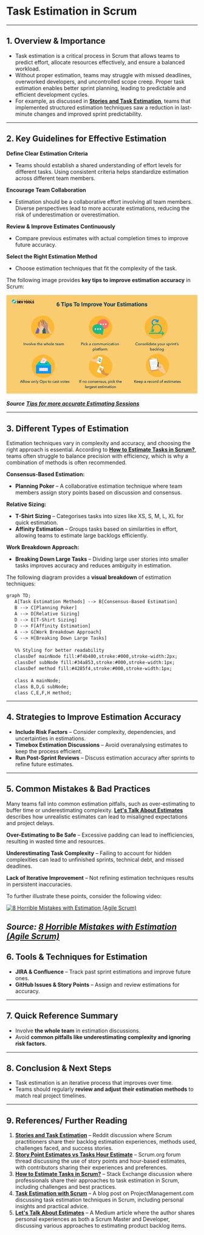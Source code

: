 # Task Estimation in Scrum 

---

## **1. Overview & Importance**  
- Task estimation is a critical process in Scrum that allows teams to predict effort, allocate resources effectively, and ensure a balanced workload.
- Without proper estimation, teams may struggle with missed deadlines, overworked developers, and uncontrolled scope creep. Proper task estimation enables better sprint planning, leading to predictable and efficient development cycles.
- For example, as discussed in **[Stories and Task Estimation](https://www.reddit.com/r/scrum/comments/18bbr88/stories_and_task_estimation/)**, teams that implemented structured estimation techniques saw a reduction in last-minute changes and improved sprint predictability.  

---

## **2. Key Guidelines for Effective Estimation**

**Define Clear Estimation Criteria** 
- Teams should establish a shared understanding of effort levels for different tasks. Using consistent criteria helps standardize estimation across different team members.

**Encourage Team Collaboration**  
- Estimation should be a collaborative effort involving all team members. Diverse perspectives lead to more accurate estimations, reducing the risk of underestimation or overestimation.

**Review & Improve Estimates Continuously** 
- Compare previous estimates with actual completion times to improve future accuracy.

**Select the Right Estimation Method** 
- Choose estimation techniques that fit the complexity of the task.  


The following image provides **key tips to improve estimation accuracy** in Scrum:

  ![6 Tips to Improve Your Estimations](/images/Tips-for-Effective-Estimating.webp)

  ***Source** **[Tips for more accurate Estimating Sessions](https://softwaredevtools.com/blog/tips-for-effective-estimating-sessions/)***

---

## **3. Different Types of Estimation**

Estimation techniques vary in complexity and accuracy, and choosing the right approach is essential. According to **[How to Estimate Tasks in Scrum?](https://softwareengineering.stackexchange.com/questions/216796/how-to-estimate-tasks-in-scrum)**, teams often struggle to balance precision with efficiency, which is why a combination of methods is often recommended.

**Consensus-Based Estimation:**
  - **Planning Poker** – A collaborative estimation technique where team members assign story points based on discussion and consensus.
  
**Relative Sizing:**
  - **T-Shirt Sizing** – Categorises tasks into sizes like XS, S, M, L, XL for quick estimation.
  - **Affinity Estimation** – Groups tasks based on similarities in effort, allowing teams to estimate large backlogs efficiently.
  
**Work Breakdown Approach:**
  - **Breaking Down Large Tasks** – Dividing large user stories into smaller tasks improves accuracy and reduces ambiguity in estimation.  

The following diagram provides a **visual breakdown** of estimation techniques:

 ```mermaid
graph TD;
    A[Task Estimation Methods] --> B[Consensus-Based Estimation]
    B --> C[Planning Poker]
    A --> D[Relative Sizing]
    D --> E[T-Shirt Sizing]
    D --> F[Affinity Estimation]
    A --> G[Work Breakdown Approach]
    G --> H[Breaking Down Large Tasks]

    %% Styling for better readability
    classDef mainNode fill:#f4b400,stroke:#000,stroke-width:2px;
    classDef subNode fill:#34a853,stroke:#000,stroke-width:1px;
    classDef method fill:#4285f4,stroke:#000,stroke-width:1px;

    class A mainNode;
    class B,D,G subNode;
    class C,E,F,H method;
```
---

## **4. Strategies to Improve Estimation Accuracy**
- **Include Risk Factors** – Consider complexity, dependencies, and uncertainties in estimations.
- **Timebox Estimation Discussions** – Avoid overanalysing estimates to keep the process efficient.
- **Run Post-Sprint Reviews** – Discuss estimation accuracy after sprints to refine future estimates.

---

## **5. Common Mistakes & Bad Practices**  

Many teams fall into common estimation pitfalls, such as over-estimating to buffer time or underestimating complexity. **[Let's Talk About Estimates](https://medium.com/@patrickbrock_40978/lets-talk-about-estimates-f4ca45db96fb)** describes how unrealistic estimates can lead to misaligned expectations and project delays.

**Over-Estimating to Be Safe** – Excessive padding can lead to inefficiencies, resulting in wasted time and resources. 

**Underestimating Task Complexity** – Failing to account for hidden complexities can lead to unfinished sprints, technical debt, and missed deadlines.

**Lack of Iterative Improvement** – Not refining estimation techniques results in persistent inaccuracies.  

To further illustrate these points, consider the following video:

[![8 Horrible Mistakes with Estimation (Agile Scrum)](https://img.youtube.com/vi/oZGqldCqh8E/0.jpg)](https://www.youtube.com/watch?v=oZGqldCqh8E)

*Source: [8 Horrible Mistakes with Estimation (Agile Scrum)](https://www.youtube.com/watch?v=oZGqldCqh8E)*
---

## **6. Tools & Techniques for Estimation**  
- **JIRA & Confluence** – Track past sprint estimations and improve future ones.  
- **GitHub Issues & Story Points** – Assign and review estimations for accuracy.  

---

## **7. Quick Reference Summary**  
- Involve **the whole team** in estimation discussions.  
- Avoid **common pitfalls like underestimating complexity and ignoring risk factors**.  

---

## **8. Conclusion & Next Steps**  
- Task estimation is an iterative process that improves over time.  
- Teams should regularly **review and adjust their estimation methods** to match real project timelines.  

---

## **9. References/ Further Reading**  

1. **[Stories and Task Estimation](https://www.reddit.com/r/scrum/comments/18bbr88/stories_and_task_estimation/)** – Reddit discussion where Scrum practitioners share their backlog estimation experiences, methods used, challenges faced, and success stories.  
2. **[Story Point Estimates vs Tasks Hour Estimate](https://www.scrum.org/forum/scrum-forum/33290/age-old-question-story-points-vs-hours)** – Scrum.org forum thread discussing the use of story points and hour-based estimates, with contributors sharing their experiences and preferences.  
3. **[How to Estimate Tasks in Scrum?](https://softwareengineering.stackexchange.com/questions/216796/how-to-estimate-tasks-in-scrum)** – Stack Exchange discussion where professionals share their approaches to task estimation in Scrum, including challenges and best practices.  
4. **[Task Estimation with Scrum](https://www.projectmanagement.com/blog-post/46054/task-estimation-with-scrum)** – A blog post on ProjectManagement.com discussing task estimation techniques in Scrum, including personal insights and practical advice.  
5. **[Let's Talk About Estimates](https://medium.com/@patrickbrock_40978/lets-talk-about-estimates-f4ca45db96fb)** – A Medium article where the author shares personal experiences as both a Scrum Master and Developer, discussing various approaches to estimating product backlog items.  
